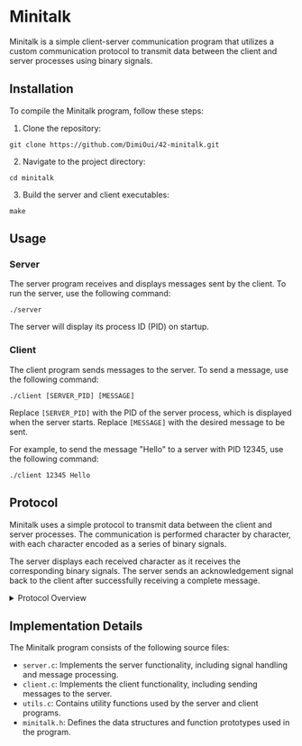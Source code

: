 # Minitalk
Minitalk is a simple client-server communication program that utilizes a custom communication protocol to transmit data between the client and server processes using binary signals.

## Installation
To compile the Minitalk program, follow these steps:

1. Clone the repository:

```
git clone https://github.com/DimiOui/42-minitalk.git
```

2. Navigate to the project directory:

```
cd minitalk
```

3. Build the server and client executables:
```
make
```

## Usage
### Server
The server program receives and displays messages sent by the client. To run the server, use the following command:
```
./server
```
The server will display its process ID (PID) on startup.

### Client
The client program sends messages to the server. To send a message, use the following command:

```
./client [SERVER_PID] [MESSAGE]
```
Replace `[SERVER_PID]` with the PID of the server process, which is displayed when the server starts. Replace `[MESSAGE]` with the desired message to be sent.

For example, to send the message "Hello" to a server with PID 12345, use the following command:
```
./client 12345 Hello
```

## Protocol
Minitalk uses a simple protocol to transmit data between the client and server processes. The communication is performed character by character, with each character encoded as a series of binary signals.

The server displays each received character as it receives the corresponding binary signals.
The server sends an acknowledgement signal back to the client after successfully receiving a complete message.

<details>
  <summary>Protocol Overview</summary>

  #### Overview
The Minitalk protocol is a simple communication protocol that transmits data character by character using binary signals. It utilizes two signals: `SIGUSR1` and `SIGUSR2`, to represent binary values `0` and `1`, respectively.

The server program is responsible for receiving and processing the messages, while the client program sends the messages to the server.

### Server Implementation
In the `server.c` file, the server program sets up a signal handler `my_handler_to_char` to receive and process the binary signals sent by the client.

```
static void my_handler_to_char(int signum, siginfo_t *siginfo, void *context)
{
    // ...
}
```
Inside the signal handler, the received binary signals are interpreted to reconstruct characters. Each character is accumulated bit by bit until a complete character is received.

```
static void my_handler_to_char(int signum, siginfo_t *siginfo, void *context)
{
    // ...

    if (signum == SIGUSR1)
        bit = 0;
    else
        bit = 1;

    g_char.c += bit << g_char.bits;
    g_char.bits--;

    if (g_char.bits < 0)
    {
        // A complete character is received
        // Process the character or save it for further use
        // Reset the bit and bits count for the next character
    }

    // Acknowledge the received signal by sending SIGUSR1 back to the client
    kill_to_client(SIGUSR1);
}
```
Once a complete character is received, it can be processed or saved for further use. In the provided code, the server calls the `received_string` function, which displays the received string and sends a `SIGUSR2` signal back to the client to acknowledge successful reception.

```
static char *received_string(char *str)
{
    // Display or process the received string
    // ...

    // Free the previous string and return NULL
    free(g_char.str);
    return (NULL);
}
```

### Client Implementation
In the `client.c` file, the client program is responsible for converting the input message into binary signals and sending them to the server.

The `my_handler_to_binary` function takes care of converting the message into binary signals and sending them to the server process.

```
static void my_handler_to_binary(pid_t pid, char *str)
{
    // ...

    while (str[i])
    {
        // Convert each character into binary signals
        shift = 7;
        while (shift >= 0)
        {
            if ((str[i] & (1 << shift)))
                kill_to_server(SIGUSR2, pid);
            else
                kill_to_server(SIGUSR1, pid);

            // Wait a short period of time between each signal transmission
            usleep(1000);
            shift--;
        }
        i++;
    }

    // Send a series of null signals to signify the end of the message
    kill_null(pid);
}
```
The `kill_to_server` function is responsible for sending the `SIGUSR1` and `SIGUSR2` signals to the server process.

```
static void kill_to_server(int signum, int pid)
{
    if (kill(pid, signum) == -1)
        error(0);
}
```
The kill_null function sends a series of null signals to signify the end of the message transmission.

```
static int kill_null(int pid)
{
	int	i;

	i = 0;
	while (i <= 7)
	{
		kill_to_server(SIGUSR1, pid);
		usleep(500);
		i++;
	}
	return (1);
}
```

### Protocol Workflow
The Minitalk protocol follows the following workflow:

1. The client program converts the message into binary signals character by character.
2. The client sends the binary signals to the server using the `SIGUSR1` and `SIGUSR2` signals.
3. The server program receives the binary signals and reconstructs the characters.
4. Once a complete character is received, the server processes it or saves it for further use.
5. If a `null` character `(0)` is received, it signifies the end of a message transmission.
6. The server sends an acknowledgement signal (`SIGUSR2`) back to the client after successfully receiving a complete message.
7. The client program waits for the acknowledgement signal and exits after receiving it.
<br/>
The communication between the client and server is performed through the transmission of binary signals, allowing the exchange of messages in a simple and efficient manner.

</details>

## Implementation Details
The Minitalk program consists of the following source files:

- `server.c`: Implements the server functionality, including signal handling and message processing.
- `client.c`: Implements the client functionality, including sending messages to the server.
- `utils.c`: Contains utility functions used by the server and client programs.
- `minitalk.h`: Defines the data structures and function prototypes used in the program.
